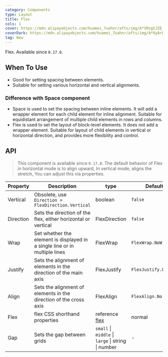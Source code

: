 ```yaml
---
category: Components
type: Layout
title: Flex
cols: 1
cover: https://mdn.alipayobjects.com/huamei_7uahnr/afts/img/A*SMzgSJZE_AwAAAAAAAAAAAAADrJ8AQ/original
coverDark: https://mdn.alipayobjects.com/huamei_7uahnr/afts/img/A*8yArQ43EGccAAAAAAAAAAAAADrJ8AQ/original
tag: New
---
```


Flex. Available since `0.17.0`.

## When To Use

- Good for setting spacing between elements.
- Suitable for setting various horizontal and vertical alignments.

### Difference with Space component

- Space is used to set the spacing between inline elements. It will add a wrapper element for each child element for inline alignment. Suitable for equidistant arrangement of multiple child elements in rows and columns.
- Flex is used to set the layout of block-level elements. It does not add a wrapper element. Suitable for layout of child elements in vertical or horizontal direction, and provides more flexibility and control.


## API

> This component is available since `0.17.0`. The default behavior of Flex in horizontal mode is to align upward, In vertical mode, aligns the stretch, You can adjust this via properties.

| Property  | Description                                                                | type                                                                    | Default              | Version |
|-----------|----------------------------------------------------------------------------|-------------------------------------------------------------------------|----------------------| --- |
| Vertical  | Obsolete, use `Direction = FlexDirection.Vertical`                          | boolean                                                                 | `false`              |  |
| Direction | Sets the direction of the flex, either horizontal or vertical              | FlexDirection                                                           | `false`              |  |
| Wrap      | Set whether the element is displayed in a single line or in multiple lines | FlexWrap                                                                | `FlexWrap.NoWrap`    |  |
| Justify   | Sets the alignment of elements in the direction of the main axis           | FlexJustify                                                             | `FlexJustify.Normal` |  |
| Align     | Sets the alignment of elements in the direction of the cross axis          | FlexAlign                                                               | `FlexAlign.Normal`    |  |
| Flex      | flex CSS shorthand properties                                              | reference [flex](https://developer.mozilla.org/en-US/docs/Web/CSS/flex) | normal               |  |
| Gap       | Sets the gap between grids                                                 | `small` \| `middle` \| `large` \| string \| number                      | -                    |  |

